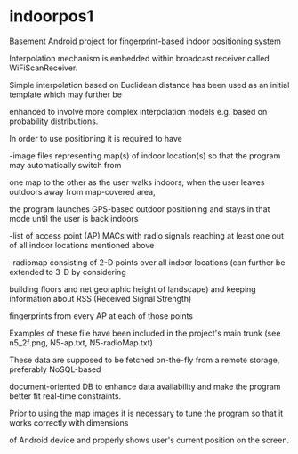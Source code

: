 indoorpos1
==========

Basement Android project for fingerprint-based indoor positioning system

Interpolation mechanism is embedded within broadcast receiver called WiFiScanReceiver.

Simple interpolation based on Euclidean distance has been used as an initial template which may further be

enhanced to involve more complex interpolation models e.g. based on probability distributions.

In order to use positioning it is required to have 

-image files representing map(s) of indoor location(s) so that the program may automatically switch from 

 one map to the other as the user walks indoors; when the user leaves outdoors away from map-covered area,
 
 the  program launches GPS-based outdoor positioning and stays in that mode until the user is back indoors
 
-list of access point (AP) MACs with radio signals reaching at least one out of all indoor locations mentioned above

-radiomap consisting of 2-D points over all indoor locations (can further be extended to 3-D by considering 

building floors and net georaphic height of landscape) and keeping information about RSS (Received Signal Strength)

fingerprints from every AP at each of those points
 
Examples of these file have been included in the project's main trunk (see n5_2f.png, N5-ap.txt, N5-radioMap.txt)

These data are supposed to be fetched on-the-fly from a remote storage, preferably NoSQL-based 

document-oriented DB to enhance data availability and make the program better fit real-time constraints.

Prior to using the map images it is necessary to tune the program so that it works correctly with dimensions

of Android device and properly shows user's current position on the screen.

